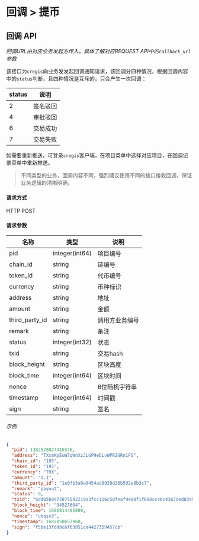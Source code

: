# 回调 > 提币

## 回调 API

_回调URL由对应业务发起方传入，具体了解对应REQUEST API中的`callback_url`参数_

该接口为`cregis`向业务发发起回调通知请求，该回调分四种情况，根据回调内容中的`status`判断，且四种情况是互斥的，只会产生一次回调：

| status | 说明   |
| ------ | ---- |
| 2      | 签名驳回 |
| 4      | 审批驳回 |
| 6      | 交易成功 |
| 7      | 交易失败 |

如需要重新推送，可登录`cregis`客户端，在项目菜单中选择对应项目，在回调记录菜单中重新推送。

> 不同类型的业务，回调内容不同，强烈建议使用不同的接口接收回调，保证业务逻辑的清晰明确。

#### 请求方式

HTTP POST

#### 请求参数

| 名称               | 类型             | 说明      |
| ---------------- | -------------- | ------- |
| pid              | integer(int64) | 项目编号    |
| chain\_id        | string         | 链编号     |
| token\_id        | string         | 代币编号    |
| currency         | string         | 币种标识    |
| address          | string         | 地址      |
| amount           | string         | 金额      |
| third\_party\_id | string         | 调用方业务编号 |
| remark           | string         | 备注      |
| status           | integer(int32) | 状态      |
| txid             | string         | 交易hash  |
| block\_height    | string         | 区块高度    |
| block\_time      | integer(int64) | 区块时间    |
| nonce            | string         | 6位随机字符串 |
| timestamp        | integer(int64) | 时间戳     |
| sign             | string         | 签名      |

###### 示例

```json
{
  "pid": 1382528827416576,
  "address": "TXsmKpEuW7qWnXzJLGP9eDLvWPR2GRn1FS",
  "chain_id": "195",
  "token_id": "195",
  "currency": "TRX",
  "amount": "1.1",
  "third_party_id": "1e0fb3a0a9454ad8928d26b592e8b3c7",
  "remark": "payout",
  "status": 0,
  "txid": "6dd05b0972075542219a3fcc116c58feaf9480f1f698cc46c4367ded83955cfd",
  "block_height": "34527604",
  "block_time": 1686814482000,
  "nonce": "ubqso3",
  "timestamp": 1687850657960,
  "sign": "f5be13fdd8c6f63951ca4427359457cb"
}
```